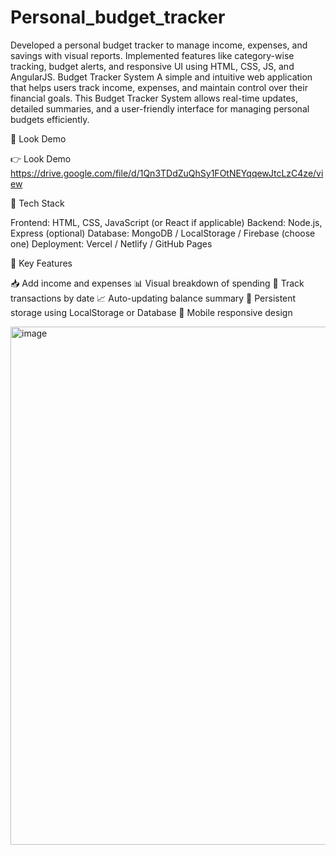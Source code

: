 # Personal_budget_tracker
Developed a personal budget tracker to manage income, expenses, and savings with visual reports. Implemented features like category-wise tracking, budget alerts, and responsive UI using HTML, CSS, JS, and AngularJS.
Budget Tracker System
A simple and intuitive web application that helps users track income, expenses, and maintain control over their financial goals. This Budget Tracker System allows real-time updates, detailed summaries, and a user-friendly interface for managing personal budgets efficiently.

🔗 Look Demo

👉 Look Demo https://drive.google.com/file/d/1Qn3TDdZuQhSy1FOtNEYqqewJtcLzC4ze/view

🧰 Tech Stack

Frontend: HTML, CSS, JavaScript (or React if applicable)
Backend: Node.js, Express (optional)
Database: MongoDB / LocalStorage / Firebase (choose one)
Deployment: Vercel / Netlify / GitHub Pages

🎯 Key Features

📥 Add income and expenses
📊 Visual breakdown of spending
📆 Track transactions by date
📈 Auto-updating balance summary
💾 Persistent storage using LocalStorage or Database
📱 Mobile responsive design

<img width="1908" height="829" alt="image" src="https://github.com/user-attachments/assets/8c9bbb8c-c55d-4bf5-ac52-4b068865f0f5" />


